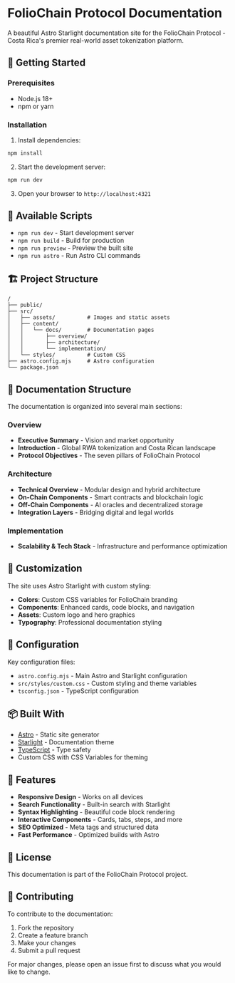 # FolioChain Protocol Documentation

A beautiful Astro Starlight documentation site for the FolioChain Protocol - Costa Rica's premier real-world asset tokenization platform.

## 🚀 Getting Started

### Prerequisites

- Node.js 18+ 
- npm or yarn

### Installation

1. Install dependencies:
```bash
npm install
```

2. Start the development server:
```bash
npm run dev
```

3. Open your browser to `http://localhost:4321`

## 📝 Available Scripts

- `npm run dev` - Start development server
- `npm run build` - Build for production
- `npm run preview` - Preview the built site
- `npm run astro` - Run Astro CLI commands

## 🏗️ Project Structure

```
/
├── public/
├── src/
│   ├── assets/          # Images and static assets
│   ├── content/
│   │   └── docs/        # Documentation pages
│   │       ├── overview/
│   │       ├── architecture/
│   │       └── implementation/
│   └── styles/          # Custom CSS
├── astro.config.mjs     # Astro configuration
└── package.json
```

## 📖 Documentation Structure

The documentation is organized into several main sections:

### Overview
- **Executive Summary** - Vision and market opportunity
- **Introduction** - Global RWA tokenization and Costa Rican landscape  
- **Protocol Objectives** - The seven pillars of FolioChain Protocol

### Architecture
- **Technical Overview** - Modular design and hybrid architecture
- **On-Chain Components** - Smart contracts and blockchain logic
- **Off-Chain Components** - AI oracles and decentralized storage
- **Integration Layers** - Bridging digital and legal worlds

### Implementation
- **Scalability & Tech Stack** - Infrastructure and performance optimization

## 🎨 Customization

The site uses Astro Starlight with custom styling:

- **Colors**: Custom CSS variables for FolioChain branding
- **Components**: Enhanced cards, code blocks, and navigation
- **Assets**: Custom logo and hero graphics
- **Typography**: Professional documentation styling

## 🔧 Configuration

Key configuration files:

- `astro.config.mjs` - Main Astro and Starlight configuration
- `src/styles/custom.css` - Custom styling and theme variables
- `tsconfig.json` - TypeScript configuration

## 📦 Built With

- [Astro](https://astro.build/) - Static site generator
- [Starlight](https://starlight.astro.build/) - Documentation theme
- [TypeScript](https://www.typescriptlang.org/) - Type safety
- Custom CSS with CSS Variables for theming

## 🌟 Features

- **Responsive Design** - Works on all devices
- **Search Functionality** - Built-in search with Starlight
- **Syntax Highlighting** - Beautiful code block rendering
- **Interactive Components** - Cards, tabs, steps, and more
- **SEO Optimized** - Meta tags and structured data
- **Fast Performance** - Optimized builds with Astro

## 📄 License

This documentation is part of the FolioChain Protocol project.

## 🤝 Contributing

To contribute to the documentation:

1. Fork the repository
2. Create a feature branch
3. Make your changes
4. Submit a pull request

For major changes, please open an issue first to discuss what you would like to change.